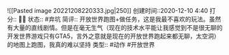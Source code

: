 ![[Pasted image 20221208220333.jpg|250]]
创建时间::2020-12-10 4:40
打分:: 💛💛
状态:: #弃坑 
简评:: 开放世界跑图+做任务，这是我最不喜欢的玩法。虽然有大量的直线剧情。但是在毫无生气（现在的技术水平能让我感觉到不是很无聊的开发世界游戏只有GTA5，言外之意就是现在的开放世界跑起来都无聊，太空洞）的地图上跑图，我真的难以坚持
类型:: #动作 #开放世界 
